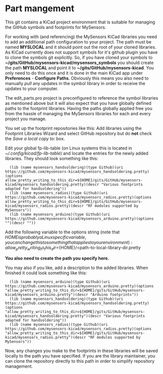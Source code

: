 # Part mangement
This git contains a KiCad project environment that is suitable for managing the GitHub symbols and footprints for MySensors.

For working with (and referencing) the MySensors KiCad libraries you need to add an additional path configuration
to your project. The path must be named **MYSLOCAL** and it should point out the root of your cloned libraries.
As KiCad currently does not support symbols for it's github plugin you have to clone the symbols git explicitly.
So, if you have cloned your symbols to **~/gits/GitHub/mysensors-kicad/mysensors_symbols** you should create the path
**MYSLOCAL** and point it to **~/gits/GitHub/mysensors-kicad**. You only need to do this once and it is done in the main
KiCad app under **Preferences** - **Configure Paths**. Obviously this means you also need to manually *pull* any
updates in the symbol library in order to receive the updates to your computer.

The edit_parts.pro project is preconfigured to reference the symbol libraries as mentioned above but it will also
expect that you have globally defined paths to the footprint libraries. Having the paths globally applied free you
from the hassle of managing the MySensors libraries for each and every project you manage.

You set up the footprint repositories like this:
Add libraries using the Footprint Libraries Wizard and select GitHub repository but do **not** check the
*Save a local copy to:* box.

Edit your global fp-lib-table (on Linux systems this is located in *~/.config/kicad/fp-lib-table*) and locate the entries
for the newly added libraries. They should look something like this:
```
  (lib (name mysensors_handsoldering)(type Github)(uri https://github.com/mysensors-kicad/mysensors_handsoldering.pretty)(options allow_pretty_writing_to_this_dir=${HOME}/gits/GitHub/mysensors-kicad/mysensors_handsoldering.pretty)(descr "Various footprints adapted for handsoldering"))
  (lib (name mysensors_radios)(type Github)(uri https://github.com/mysensors-kicad/mysensors_radios.pretty)(options allow_pretty_writing_to_this_dir=${HOME}/gits/GitHub/mysensors-kicad/mysensors_radios.pretty)(descr "RF modules supported by MySensors"))
  (lib (name mysensors_arduino)(type Github)(uri https://github.com/mysensors-kicad/mysensors_arduino.pretty)(options "")(descr ""))
```
Add the following variable to the options string (note that ${HOME} is probably a Linux specific variable, you can change this to something that applies to your environment):
allow_pretty_writing_to_this_dir=${HOME}/<path-to-local-library-dir.pretty

**You also need to create the path you specify here.**

You may also if you like, add a description to the added libraries. When finished it could look something like this:
```
  (lib (name mysensors_arduino)(type Github)(uri https://github.com/mysensors-kicad/mysensors_arduino.pretty)(options "allow_pretty_writing_to_this_dir=${HOME}/gits/GitHub/mysensors-kicad/mysensors_arduino.pretty")(descr "Arduino footprints"))
  (lib (name mysensors_handsoldering)(type Github)(uri https://github.com/mysensors-kicad/mysensors_handsoldering.pretty)(options "allow_pretty_writing_to_this_dir=${HOME}/gits/GitHub/mysensors-kicad/mysensors_handsoldering.pretty")(descr "Various footprints adapted for handsoldering"))
  (lib (name mysensors_radios)(type Github)(uri https://github.com/mysensors-kicad/mysensors_radios.pretty)(options "allow_pretty_writing_to_this_dir=${HOME}/gits/GitHub/mysensors-kicad/mysensors_radios.pretty")(descr "RF modules supported by MySensors"))
```
Now, any changes you make to the footprints in these libraries will be saved locally to the path you have specified.
If you are the library maintainer, you can clone the repository directly to this path in order to simplify repository management.


